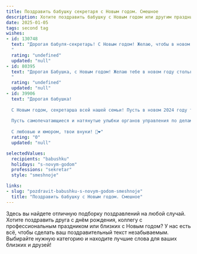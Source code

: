 ```yaml
---
title: Поздравить бабушку секретаря с Новым годом. Смешное
description: Хотите поздравить бабушку с Новым годом или другим праздником? Наш ИИ создаст незабываемое поздравление, а вы обязательно выделитесь среди других.  
date: 2025-01-05
tags: second tag
wishes:
- id: 130748
  text: "Дорогая бабуля-секретарь! С Новым годом! Желаю, чтобы в новом году твой секретный блокнот был полон только позитивных записей, а  в твоей жизни –  столько радости, сколько  бумаги  ты переработала за всю свою карьеру! Пусть Дед Мороз принесёт тебе не только подарки, но и целый год без задержек и  проблем (кроме разве что выбора между мандаринами и конфетами!).  С Новым годом!
  "
  rating: "undefined"
  updated: "null"
- id: 80395
  text: "Дорогая Бабушка, с Новым годом! Желаю тебе в новом году столько секретов, что никакие конфиденциальные данные не смогут сравниться с твоей тайной коллекцией рецептов! 😉
  "
  rating: "undefined"
  updated: "null"
- id: 39906
  text: "Дорогая бабушка!
  
  С Новым годом, секретарша всей нашей семьи! Пусть в новом 2024 году твой офис будет наполнен радостью, а трудовые будни напоминали о веселых праздниках! Желаю, чтобы твой календарь был заполнен только приятными событиями, а все «наши» дела шли по графику с максимальным комфортом.
  
  Пусть самопечатающиеся и натянутые улыбки органов управления по делам семьи заменит веселая синхронизация с любимыми внуками! А на случай недоразумений с праздниками, мы всегда оставим в твоем электронном почтовом ящике кучу веселья и радости!
  
  С любовью и юмором, твои внуки! 🥳❤️"
  rating: "0"
  updated: "null"

selectedValues:
  recipients: "babushku"
  holidays: "s-novym-godom"
  professions: "sekretar"
  style: "smeshnoje"

links:
- slug: "pozdravit-babushku-s-novym-godom-smeshnoje"
  title: "Поздравить бабушку с Новым годом. Смешное"
---
```


Здесь вы найдете отличную подборку поздравлений на любой случай. 
Хотите поздравить друга с днём рождения, коллегу с профессиональным праздником или близких с Новым годом? У нас есть всё, чтобы сделать ваш поздравительный текст незабываемым. Выбирайте нужную категорию и находите лучшие слова для ваших близких и друзей!
